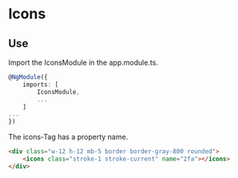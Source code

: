 # Icons

## Use
Import the IconsModule in the app.module.ts.

```typescript
@NgModule({
    imports: [
        IconsModule,
        ...
    ]
...
})
```
The icons-Tag has a property name.

```html
<div class="w-12 h-12 mb-5 border border-gray-800 rounded">
    <icons class="stroke-1 stroke-current" name="2fa"></icons>
</div>
```
